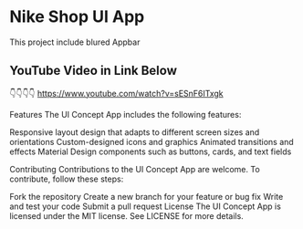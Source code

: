 # Nike Shop UI App

This project include blured Appbar

## YouTube Video in Link Below

👇👇👇👇
https://www.youtube.com/watch?v=sESnF6ITxgk

Features
The UI Concept App includes the following features:

Responsive layout design that adapts to different screen sizes and orientations
Custom-designed icons and graphics
Animated transitions and effects
Material Design components such as buttons, cards, and text fields

Contributing
Contributions to the UI Concept App are welcome. To contribute, follow these steps:

Fork the repository
Create a new branch for your feature or bug fix
Write and test your code
Submit a pull request
License
The UI Concept App is licensed under the MIT license. See LICENSE for more details.
